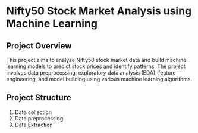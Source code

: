 # Nifty50 Stock Market Analysis using Machine Learning

## Project Overview

This project aims to analyze Nifty50 stock market data and build machine learning models to predict stock prices and identify patterns. The project involves data preprocessing, exploratory data analysis (EDA), feature engineering, and model building using various machine learning algorithms.

## Project Structure

1. Data collection
2. Data preprocessing 
3. Data Extraction